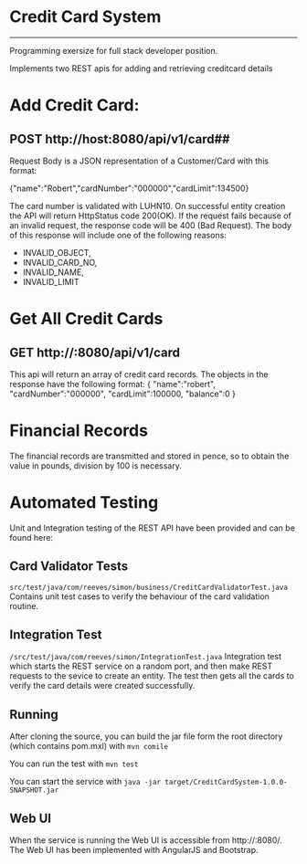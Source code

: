 # Credit Card System
--------------------

Programming exersize for full stack developer position.

Implements two REST apis for adding and retrieving creditcard details
# Add Credit Card: #
## POST http://host:8080/api/v1/card##
Request Body is a JSON representation of a Customer/Card with this format:

  {"name":"Robert","cardNumber":"000000","cardLimit":134500}

The card number is validated with LUHN10. On successful entity creation the API will return HttpStatus code 200(OK).
If the request fails because of an invalid request, the response code will be 400 (Bad Request). The body of this response will include one of the following reasons:
 * INVALID_OBJECT,
 * INVALID_CARD_NO,
 * INVALID_NAME,
 * INVALID_LIMIT
  
# Get All Credit Cards #
## GET http://<host>:8080/api/v1/card ##
This api will return an array of credit card records. The objects in the response have the following format:
{   "name":"robert",
    "cardNumber":"000000",
    "cardLimit":100000,
    "balance":0
}

# Financial Records #
The financial records are transmitted and stored in pence, so to obtain the value in pounds, division by 100 is necessary.

# Automated Testing #
Unit and Integration testing of the REST API have been provided and can be found here:
## Card Validator Tests ##

`src/test/java/com/reeves/simon/business/CreditCardValidatorTest.java`
Contains unit test cases to verify the behaviour of the card validation routine.

##  Integration Test ##

`/src/test/java/com/reeves/simon/IntegrationTest.java`
Integration test which starts the REST service on a random port, and then make REST requests to the sevice to create an entity. The test then gets all the cards to verify the card details were created successfully.

## Running ##
After cloning the source, you can build the jar file form the root directory (which contains pom.mxl) with
`mvn comile`

You can run the test with
`mvn test`

You can start the service with
`java -jar target/CreditCardSystem-1.0.0-SNAPSHOT.jar`

## Web UI ##
When the service is running the Web UI is accessible from http://<host>:8080/. 
The Web UI has been implemented with AngularJS and Bootstrap.
